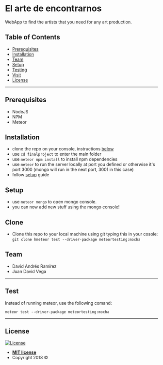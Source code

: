 # El arte de encontrarnos

WebApp to find the artists that you need for any art production. 

## Table of Contents

- [Prerequisites](#prerequisites)
- [Installation](#installation)
- [Team](#team)
- [Setup](#setup)
- [Testing](#testing)
- [Visit](#visit)
- [License](#license)

---

## Prerequisites

- NodeJS
- NPM
- Meteor

## Installation

- clone the repo on your console, instructions [below](#clone)
- use `cd finalproject` to enter the main folder
- use `meteor npm install` to install npm dependencies
- use `meteor` to run the server locally at port you defined or otherwise it's port 3000 (mongo will run in the next port, 3001 in this case)
- follow [setup](#setup) guide

## Setup
- use `meteor mongo` to open mongo console.
- you can now add new stuff using the mongo console! 

## Clone

- Clone this repo to your local machine using git typing this in your cosole: `git clone hmeteor test --driver-package meteortesting:mocha` 

## Team

- David Andrés Ramírez
- Juan David Vega

---

## Test

Instead of running meteor, use the following comand:

`meteor test --driver-package meteortesting:mocha`

---

## License

[![License](http://img.shields.io/:license-mit-blue.svg?style=flat-square)](http://badges.mit-license.org)

- **[MIT license](http://opensource.org/licenses/mit-license.php)**
- Copyright 2018 © 
